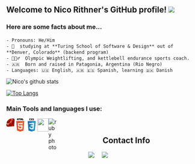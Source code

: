 ## Welcome to Nico Rithner's GitHub profile! <img src="https://raw.githubusercontent.com/MartinHeinz/MartinHeinz/master/wave.gif" width="30px">
### Here are some facts about me...
```
- Pronouns: He/Him
- 📖  studying at **Turing School of Software & Design** out of **Denver, Colorado** (backend program)
- 🏋🏻‍♂️  Olympic Weightlifting, and kettlebell endurance sports coach. 
- 🇦🇷  Born and raised in Patagonia, Argentina (Rio Negro)
- Languages: 🇺🇸 English, 🇦🇷 🇪🇸 Spanish, learning 🇩🇰 Danish
```


![Nico's github stats](https://github-readme-stats.vercel.app/api?username=nicorithner&show_icons=true&theme=default)<p/>


[![Top Langs](https://github-readme-stats.vercel.app/api/top-langs/?username=nicorithner&show_icons=true&theme=default)](https://github.com/nicorithner/github-readme-stats)

### Main Tools and languages I use: 

<img align="left" alt="ruby photo" width="22px" src="https://raw.githubusercontent.com/github/explore/80688e429a7d4ef2fca1e82350fe8e3517d3494d/topics/ruby/ruby.png" />
<img align="left" alt="html photo" height="35px" width="30px" src="https://raw.githubusercontent.com/github/explore/80688e429a7d4ef2fca1e82350fe8e3517d3494d/topics/html/html.png" />
<img align="left" alt="css photo" height="35px" width="30px" src="https://raw.githubusercontent.com/github/explore/80688e429a7d4ef2fca1e82350fe8e3517d3494d/topics/css/css.png" />
<img align="left" height="35px" width="30px" src=https://eggerapps.at/pgcommander/img/pg-commander-icon.png /> 
<img align="left" alt="ruby photo" width="22px" src="https://camo.githubusercontent.com/94fa83e498c5e132e5ce0b082b262ad29e79cd6d/68747470733a2f2f63646e2e6a7364656c6976722e6e65742f6e706d2f73696d706c652d69636f6e734076332f69636f6e732f736c61636b2e737667" /><br/>

<h2  align="center">Contact Info</h2>
<p align="center">
  <a target="_blank"href="https://www.linkedin.com/in/nicorithner/"><img src="https://img.shields.io/badge/linkedin-%230077B5.svg?&style=for-the-badge&logo=linkedin&logoColor=white" /></a>&nbsp;&nbsp;&nbsp;&nbsp;
  <a href="mailto:nicorithner@gmail.com?subject=Hello%20Ileri,%20From%20Github"><img src="https://img.shields.io/badge/gmail-%23D14836.svg?&style=for-the-badge&logo=gmail&logoColor=white" /></a>&nbsp;&nbsp;&nbsp;&nbsp;
</p>

<!--
**nicorithner/nicorithner** is a ✨ _special_ ✨ repository because its `README.md` (this file) appears on your GitHub profile.
